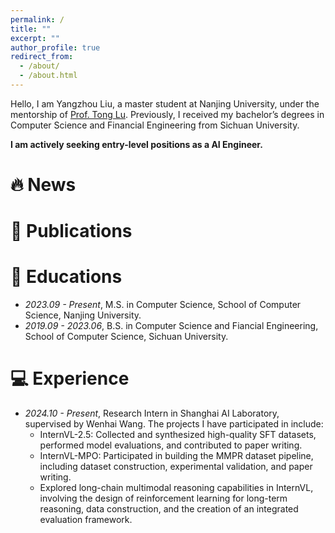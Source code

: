 ```yaml
---
permalink: /
title: ""
excerpt: ""
author_profile: true
redirect_from: 
  - /about/
  - /about.html
---
```


<span class='anchor' id='about-me'></span>

 Hello, I am Yangzhou Liu, a master student at Nanjing University, under the mentorship of [Prof. Tong Lu](https://cs.nju.edu.cn/lutong/). Previously, I received my bachelor’s degrees in Computer Science and Financial Engineering from Sichuan University.

**I am actively seeking entry-level positions as a AI Engineer.**

# 🔥 News

# 📝 Publications

# 📖 Educations

- *2023.09 - Present*, M.S. in Computer Science, School of Computer Science, Nanjing University. 
- *2019.09 - 2023.06*, B.S. in Computer Science and Fiancial Engineering, School of Computer Science, Sichuan University. 

# 💻 Experience

- *2024.10 - Present*, Research Intern in Shanghai AI Laboratory, supervised by Wenhai Wang.
  The projects I have participated in include:
  - InternVL-2.5: Collected and synthesized high-quality SFT datasets, performed model evaluations, and contributed to paper writing.
  - InternVL-MPO: Participated in building the MMPR dataset pipeline, including dataset construction, experimental validation, and paper writing.
  - Explored long-chain multimodal reasoning capabilities in InternVL, involving the design of reinforcement learning for long-term reasoning, data construction, and the creation of an integrated evaluation framework.